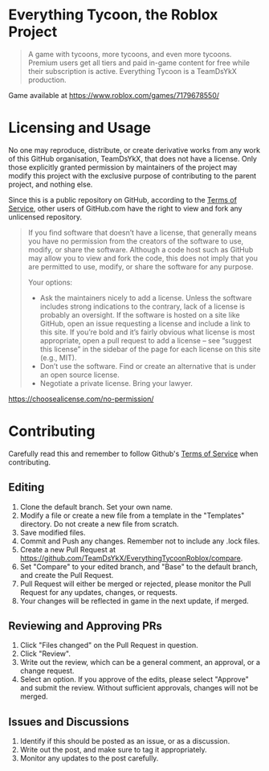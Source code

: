 # Everything Tycoon, the Roblox Project

> A game with tycoons, more tycoons, and even more tycoons. Premium
> users get all tiers and paid in-game content for free while their
> subscription is active. Everything Tycoon is a TeamDsYkX production.

Game available at https://www.roblox.com/games/7179678550/
# Licensing and Usage
No one may reproduce, distribute, or create derivative works from any work of this GitHub organisation, TeamDsYkX, that does not have a license.
Only those explicitly granted permission by maintainers of the project may modify this project with the exclusive purpose of contributing to the parent project, and nothing else.

Since this is a public repository on GitHub, according to the [Terms of Service](https://docs.github.com/en/free-pro-team@latest/github/site-policy/github-terms-of-service), other users of GitHub.com have the right to view and fork any unlicensed repository.

> If you find software that doesn’t have a license, that generally means you have no permission from the creators of the software to use, modify, or share the software. Although a code host such as GitHub may allow you to view and fork the code, this does not imply that you are permitted to use, modify, or share the software for any purpose.
>
>Your options:
>
>- Ask the maintainers nicely to add a license. Unless the software includes strong indications to the contrary, lack of a license is probably an oversight. If the software is hosted on a site like GitHub, open an issue requesting a license and include a link to this site. If you’re bold and it’s fairly obvious what license is most appropriate, open a pull request to add a license – see “suggest this license” in the sidebar of the page for each license on this site (e.g., MIT).
>- Don’t use the software. Find or create an alternative that is under an open source license.
>- Negotiate a private license. Bring your lawyer.

https://choosealicense.com/no-permission/
# Contributing
Carefully read this and remember to follow Github's [Terms of Service](https://docs.github.com/en/site-policy/github-terms/github-terms-of-service) when contributing.
## Editing
 1. Clone the default branch. Set your own name.
 2. Modify a file or create a new file from a template in the "Templates" directory. Do not create a new file from scratch.
 3. Save modified files.
 4. Commit and Push any changes. Remember not to include any .lock files.
 5. Create a new Pull Request at https://github.com/TeamDsYkX/EverythingTycoonRoblox/compare.
 6. Set "Compare" to your edited branch, and "Base" to the default branch, and create the Pull Request.
 7. Pull Request will either be merged or rejected, please monitor the Pull Request for any updates, changes, or requests.
 8. Your changes will be reflected in game in the next update, if merged.
## Reviewing and Approving PRs
 1. Click "Files changed" on the Pull Request in question.
 2. Click "Review".
 3. Write out the review, which can be a general comment, an approval, or a change request.
 4. Select an option. If you approve of the edits, please select "Approve" and submit the review. Without sufficient approvals, changes will not be merged.
## Issues and Discussions
 1. Identify if this should be posted as an issue, or as a discussion.
 2. Write out the post, and make sure to tag it appropriately.
 3. Monitor any updates to the post carefully.